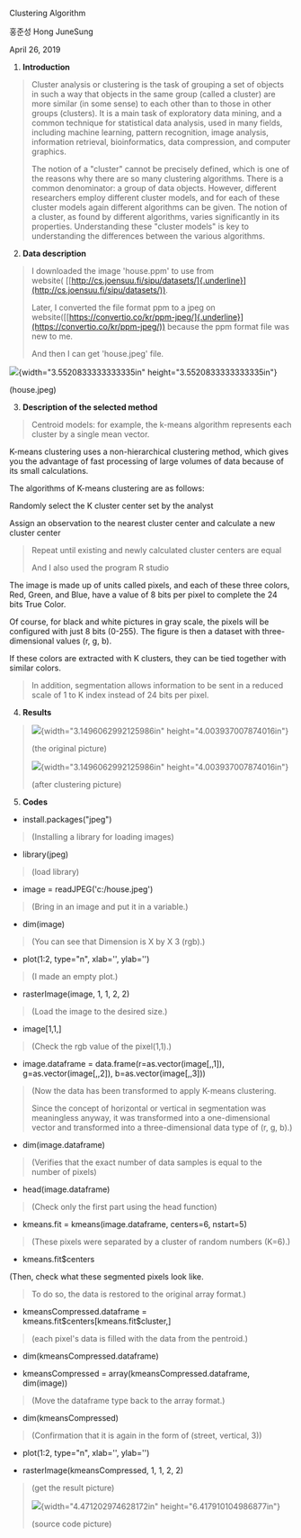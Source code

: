 ﻿Clustering Algorithm

홍준성 Hong JuneSung

April 26, 2019

1.  **Introduction**

> Cluster analysis or clustering is the task of grouping a set of
> objects in such a way that objects in the same group (called a
> cluster) are more similar (in some sense) to each other than to those
> in other groups (clusters). It is a main task of exploratory data
> mining, and a common technique for statistical data analysis, used in
> many fields, including machine learning, pattern recognition, image
> analysis, information retrieval, bioinformatics, data compression, and
> computer graphics.
>
> The notion of a \"cluster\" cannot be precisely defined, which is one
> of the reasons why there are so many clustering algorithms. There is a
> common denominator: a group of data objects. However, different
> researchers employ different cluster models, and for each of these
> cluster models again different algorithms can be given. The notion of
> a cluster, as found by different algorithms, varies significantly in
> its properties. Understanding these \"cluster models\" is key to
> understanding the differences between the various algorithms.

2.  **Data description**

> I downloaded the image 'house.ppm' to use from
> website( [[http://cs.joensuu.fi/sipu/datasets/]{.underline}](http://cs.joensuu.fi/sipu/datasets/)).
>
> Later, I converted the file format ppm to a jpeg on
> website([[https://convertio.co/kr/ppm-jpeg/]{.underline}](https://convertio.co/kr/ppm-jpeg/))
> because the ppm format file was new to me.
>
> And then I can get 'house.jpeg' file.

![](media/image1.jpeg){width="3.5520833333333335in"
height="3.5520833333333335in"}

(house.jpeg)

3.  **Description of the selected method**

> Centroid models: for example, the k-means algorithm represents each
> cluster by a single mean vector.

K-means clustering uses a non-hierarchical clustering method, which
gives you the advantage of fast processing of large volumes of data
because of its small calculations.

The algorithms of K-means clustering are as follows:

Randomly select the K cluster center set by the analyst

Assign an observation to the nearest cluster center and calculate a new
cluster center

> Repeat until existing and newly calculated cluster centers are equal
>
> And I also used the program R studio

The image is made up of units called pixels, and each of these three
colors, Red, Green, and Blue, have a value of 8 bits per pixel to
complete the 24 bits True Color.

Of course, for black and white pictures in gray scale, the pixels will
be configured with just 8 bits (0-255). The figure is then a dataset
with three-dimensional values (r, g, b).

If these colors are extracted with K clusters, they can be tied together
with similar colors.

> In addition, segmentation allows information to be sent in a reduced
> scale of 1 to K index instead of 24 bits per pixel.

4.  **Results**

> ![](media/image2.jpeg){width="3.1496062992125986in"
> height="4.003937007874016in"}
>
> (the original picture)
>
> ![](media/image3.jpeg){width="3.1496062992125986in"
> height="4.003937007874016in"}
>
> (after clustering picture)

5.  **Codes**

-   install.packages(\"jpeg\")

> (Installing a library for loading images)

-   library(jpeg)

> (load library)

-   image = readJPEG(\'c:/house.jpeg\')

> (Bring in an image and put it in a variable.)

-   dim(image)

> (You can see that Dimension is X by X 3 (rgb).)

-   plot(1:2, type=\"n\", xlab=\'\', ylab=\'\')

> (I made an empty plot.)

-   rasterImage(image, 1, 1, 2, 2)

> (Load the image to the desired size.)

-   image\[1,1,\]

> (Check the rgb value of the pixel(1,1).)

-   image.dataframe = data.frame(r=as.vector(image\[,,1\]),
    g=as.vector(image\[,,2\]), b=as.vector(image\[,,3\]))

> (Now the data has been transformed to apply K-means clustering.
>
> Since the concept of horizontal or vertical in segmentation was
> meaningless anyway, it was transformed into a one-dimensional vector
> and transformed into a three-dimensional data type of (r, g, b).)

-   dim(image.dataframe)

> (Verifies that the exact number of data samples is equal to the number
> of pixels)

-   head(image.dataframe)

> (Check only the first part using the head function)

-   kmeans.fit = kmeans(image.dataframe, centers=6, nstart=5)

> (These pixels were separated by a cluster of random numbers (K=6).)

-   kmeans.fit\$centers

(Then, check what these segmented pixels look like.

> To do so, the data is restored to the original array format.)

-   kmeansCompressed.dataframe =
    kmeans.fit\$centers\[kmeans.fit\$cluster,\]

> (each pixel\'s data is filled with the data from the pentroid.)

-   dim(kmeansCompressed.dataframe)

-   kmeansCompressed = array(kmeansCompressed.dataframe, dim(image))

> (Move the dataframe type back to the array format.)

-   dim(kmeansCompressed)

> (Confirmation that it is again in the form of (street, vertical, 3))

-   plot(1:2, type=\"n\", xlab=\'\', ylab=\'\')

-   rasterImage(kmeansCompressed, 1, 1, 2, 2)

> (get the result picture)
>
> ![](media/image4.png){width="4.471202974628172in"
> height="6.417910104986877in"}
>
> (source code picture)

